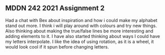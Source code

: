 ## MDDN 242 2021 Assignment 2

Had a chat with Bex about inspiration and how i could make my alphabet stand out more. I think i will play around with colours and try new things. Also thinking about making the true/false lines be more interesting and adding elements to it. I have also started thinking about ways I could have my letters interpolate. I like the idea of using rotation, as it is a wheel, it would look cool if it spun before changing letters. 